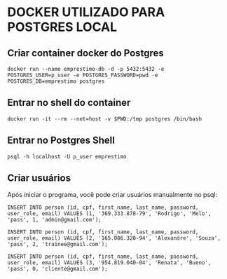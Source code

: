 # DOCKER UTILIZADO PARA POSTGRES LOCAL

## Criar container docker do Postgres

```shell script
docker run --name emprestimo-db -d -p 5432:5432 -e POSTGRES_USER=p_user -e POSTGRES_PASSWORD=pwd -e POSTGRES_DB=emprestimo postgres
```

## Entrar no shell do container
```shell script
docker run -it --rm --net=host -v $PWD:/tmp postgres /bin/bash

```

## Entrar no Postgres Shell
```shell script
psql -h localhost -U p_user emprestimo
```

## Criar usuários

Após iniciar o programa, você pode criar usuários manualmente no psql:

```shell script
INSERT INTO person (id, cpf, first_name, last_name, password, user_role, email) VALUES (1, '369.333.878-79', 'Rodrigo', 'Melo', 'pass', 1, 'admin@gmail.com');

INSERT INTO person (id, cpf, first_name, last_name, password, user_role, email) VALUES (2, '165.086.320-94', 'Alexandre', 'Souza', 'pass', 2, 'trainee@gmail.com');

INSERT INTO person (id, cpf, first_name, last_name, password, user_role, email) VALUES (3, '954.819.040-04', 'Renata', 'Bueno', 'pass', 0, 'cliente@gmail.com');


```